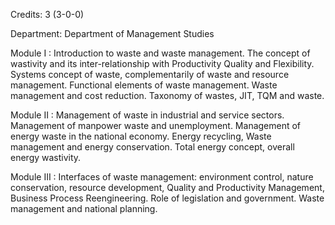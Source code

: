 Credits: 3 (3-0-0)

Department: Department of Management Studies

Module I : Introduction to waste and waste management. The concept of wastivity and its inter-relationship with Productivity Quality and Flexibility. Systems concept of waste, complementarily of waste and resource management. Functional elements of waste management. Waste management and cost reduction. Taxonomy of wastes, JIT, TQM and waste.

Module II : Management of waste in industrial and service sectors. Management of manpower waste and unemployment. Management of energy waste in the national economy. Energy recycling, Waste management and energy conservation. Total energy concept, overall energy wastivity.

Module III : Interfaces of waste management: environment control, nature conservation, resource development, Quality and Productivity Management, Business Process Reengineering. Role of legislation and government. Waste management and national planning.